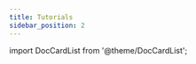 ```yaml
---
title: Tutorials
sidebar_position: 2
---
```


import DocCardList from '@theme/DocCardList';

<DocCardList />
